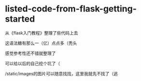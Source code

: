 # listed-code-from-flask-getting-started
从《flask入门教程》整理了些代码上去

这语法糖有那么一（亿）点点多（秃头

感觉参考性还不错就整理了

可以给以后的自己挖个坑了（

/static/images的图片可以随意找找，这里我就先不找了（逃

